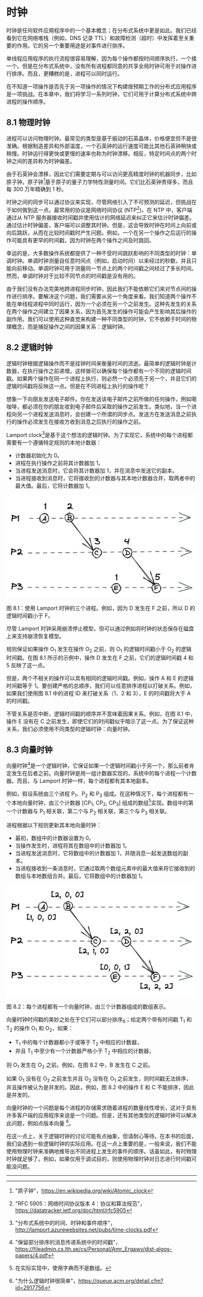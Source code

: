 # 时钟

时钟是任何软件应用程序中的一个基本概念；在分布式系统中更是如此。我们已经看到它在网络堆栈（例如，DNS 记录 TTL）和故障检测（超时）中发挥着至关重要的作用。它的另一个重要用途是对事件进行排序。

单线程应用程序的执行流程很容易理解，因为每个操作都按时间顺序执行，一个接一个。但是在分布式系统中，没有所有进程都同意的共享全局时钟可用于对操作进行排序。而且，更糟糕的是，进程可以同时运行。

在不知道一项操作是否先于另一项操作的情况下构建按预期工作的分布式应用程序是一项挑战。在本章中，我们将学习一系列时钟，它们可用于计算分布式系统中跨进程的操作顺序。

## 8.1 物理时钟

进程可以访问物理时钟。最常见的类型是基于振动的石英晶体，价格便宜但不是很准确。根据制造差异和外部温度，一个石英钟的运行速度可能比其他石英钟稍快或稍慢。时钟运行得更快或更慢的速率也称为时钟漂移。相反，特定时间点的两个时钟之间的差异称为时钟偏差。

由于石英钟会漂移，因此它们需要定期与可以访问更高精度时钟的机器同步，比如原子钟。原子钟[^1]基于原子的量子力学特性测量时间。它们比石英钟贵得多，而且每 300 万年精确到 1 秒。

时钟之间的同步可以通过协议来实现，尽管网络引入了不可预测的延迟，但挑战在于如何做到这一点。最常用的协议是网络时间协议 (NTP[^2])。在 NTP 中，客户端通过从 NTP 服务器接收时间戳并使用估计的网络延迟来纠正它来估计时钟偏差。通过估计时钟偏差，客户端可以调整其时钟。但是，这会导致时钟在时间上向前或向后跳跃，从而在比较时间戳时产生问题。例如，一个在另一个操作之后运行的操作可能具有更早的时间戳，因为时钟在两个操作之间及时跳回。

幸运的是，大多数操作系统都提供了一种不受时间跳跃影响的不同类型的时钟：单调时钟。单调时钟测量自任意时间点（例如，启动时间）以来经过的秒数，并且只能向前移动。单调时钟可用于测量同一节点上的两个时间戳之间经过了多长时间。然而，单调时钟对于比较不同节点的时间戳是没有用的。

由于我们没有办法完美地跨进程同步时钟，因此我们不能依赖它们来对节点间的操作进行排序。要解决这个问题，我们需要从另一个角度来看。我们知道两个操作不能在单线程进程中同时运行，因为一个必须在另一个之前发生。这种先发生的关系在两个操作之间建立了因果关系，因为首先发生的操作可能会产生影响其后操作的副作用。我们可以使用这种直觉来构建一种不同类型的时钟，它不依赖于时间的物理概念，而是捕捉操作之间的因果关系：逻辑时钟。

## 8.2 逻辑时钟

逻辑时钟根据逻辑操作而不是挂钟时间来衡量时间的流逝。最简单的逻辑时钟是计数器，在执行操作之前递增。这样做可以确保每个操作都有一个不同的逻辑时间戳。如果两个操作在同一个进程上执行，则必然一个必须先于另一个，并且它们的逻辑时间戳将反映这一点。但是在不同进程上执行的操作呢？

想象一下向朋友发送电子邮件。你在发送该电子邮件之前所做的任何操作，例如喝咖啡，都必须在你的朋友收到电子邮件后采取的操作之前发生。类似地，当一个进程向另一个进程发送消息时，会创建一个所谓的同步点。发送方在发送消息之前执行的操作必须发生在接收方收到消息之后执行的操作之前。

Lamport clock[^3]是基于这个想法的逻辑时钟。为了实现它，系统中的每个进程都需要有一个遵循特定规则的本地计数器：

- 计数器初始化为 0。
- 进程在执行操作之前将其计数器加 1。
- 当进程发送消息时，它会将其计数器加 1，并在消息中发送它的副本。
- 当进程接收到消息时，它将接收到的计数器与其本地计数器合并，取两者中的最大值。最后，它将计数器加 1。

![](../images/08/8-01.png)

图 8.1：使用 Lamport 时钟的三个进程。例如，因为 D 发生在 F 之前，所以 D 的逻辑时间戳小于 F。

尽管 Lamport 时钟采用崩溃停止模型，但可以通过例如将时钟的状态保存在磁盘上来支持崩溃恢复模型。

规则保证如果操作 O<sub>1</sub> 发生在操作 O<sub>2</sub> 之前，则 O<sub>1</sub> 的逻辑时间戳小于 O<sub>2</sub> 的逻辑时间戳。在图 8.1 所示的示例中，操作 D 发生在 F 之前，它们的逻辑时间戳 4 和 5 反映了这一点。

但是，两个不相关的操作可以具有相同的逻辑时间戳。例如，操作 A 和 E 的逻辑时间戳等于 1。要创建严格的总顺序，我们可以任意排序进程以打破关系。例如，如果我们使用图 8.1 中的进程 ID 来打破关系（1、2 和 3），E 的时间戳将大于 A 的时间戳。

不管关系是否中断，逻辑时间戳的顺序并不意味着因果关系。例如，在图 8.1 中，操作 E 没有在 C 之前发生，即使它们的时间戳似乎暗示了这一点。为了保证这种关系，我们必须使用不同类型的逻辑时钟：向量时钟。

## 8.3 向量时钟

向量时钟[^4]是一个逻辑时钟，它保证如果一个逻辑时间戳小于另一个，那么前者肯定发生在后者之前。向量时钟是用一组计数器实现的，系统中的每个进程一个计数器。而且，与 Lamport 时钟一样，每个进程都有其本地副本。

例如，假设系统由三个进程 P<sub>1</sub>、P<sub>2</sub> 和 P<sub>3</sub> 组成。在这种情况下，每个进程都有一个本地向量时钟，由三个计数器 [CP<sub>1</sub>, CP<sub>2</sub>, CP<sub>3</sub>] 组成的数组[^5]实现。数组中的第一个计数器与 P<sub>1</sub> 相关联，第二个与 P<sub>2</sub> 相关联，第三个与 P<sub>3</sub> 相关联。

进程根据以下规则更新其本地向量时钟：

- 最初，数组中的计数器设置为 0。
- 当操作发生时，进程将其在数组中的计数器加 1。
- 当进程发送消息时，它将数组中的计数器加 1，并随消息一起发送数组的副本。
- 当进程接收到一条消息时，它通过取两个数组元素中的最大值来将它接收到的数组与本地数组合并。最后，它将数组中的计数器加 1。

![](../images/08/8-02.png)

图 8.2：每个进程都有一个向量时钟，由三个计数器组成的数组表示。

向量时钟时间戳的美妙之处在于它们可以部分排序<sub>6</sub>；给定两个带有时间戳 T<sub>1</sub> 和 T<sub>2</sub> 的操作 O<sub>1</sub> 和 O<sub>2</sub>，如果：

- T<sub>1</sub> 中的每个计数器都小于或等于 T<sub>2</sub> 中相应的计数器，
- 并且 T<sub>1</sub> 中至少有一个计数器严格小于 T<sub>2</sub> 中相应的计数器，

则 O<sub>1</sub> 发生在 O<sub>2</sub> 之前。例如，在图 8.2 中，B 发生在 C 之前。

如果 O<sub>1</sub> 没有在 O<sub>2</sub> 之前发生并且 O<sub>2</sub> 没有在 O<sub>1</sub> 之前发生，则时间戳无法排序，并且操作被认为是并发的。因此，例如，图 8.2 中的操作 E 和 C 不能排序，因此是并发的。

向量时钟的一个问题是每个进程的存储需求随着进程的数量线性增长，这对于具有许多客户端的应用程序来说是一个问题。但是，还有其他类型的逻辑时钟可以解决此问题，例如点版本向量 [^7]。

在这一点上，关于逻辑时钟的讨论可能有点抽象，但请耐心等待。在本书的后面，我们会遇到一些逻辑时钟的实际应用。在这一点上重要的是，一般来说，我们不能使用物理时钟来准确地推导出不同进程上发生的事件的顺序。话虽如此，有时物理时钟就足够了。例如，如果仅用于调试目的，则使用物理时钟对日志进行时间戳可能没问题。

-----------------------

[^1]: "原子钟"，https://en.wikipedia.org/wiki/Atomic_clock
[^2]:  "RFC 5905：网络时间协议版本 4：协议和算法规范"，https://datatracker.ietf.org/doc/html/rfc5905
[^3]:  "分布式系统中的时间、时钟和事件顺序"，http://lamport.azurewebsites.net/pubs/time-clocks.pdf
[^4]:  "保留部分排序的消息传递系统中的时间戳"，https://fileadmin.cs.lth.se/cs/Personal/Amr_Ergawy/dist-algos-papers/4.pdf
[^5]:  在实际实现中，使用字典而不是数组。
[^6]:  在总顺序中，每一对元素都是可比较的。相反，在偏序中，某些对是不可比较的
[^7]:  "为什么逻辑时钟很简单"，https://queue.acm.org/detail.cfm?id=2917756